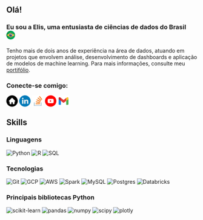## Olá!

### Eu sou a Elis, uma entusiasta de ciências de dados do Brasil &nbsp; <img src="img/brazil-flag.png" width="23">

Tenho mais de dois anos de experiência na área de dados, atuando em projetos que envolvem análise, desenvolvimento de dashboards e aplicação de modelos de machine learning.  Para mais informações, consulte meu [portifólio](https://eliswtech.github.io/).

### Conecte-se comigo:

<a href="https://eliswtech.github.io/" target="_blank"><img align="center" src="img/home.png" alt="LinkedIn cmcouto-silva" height="30" width="30" /></a>
<a href="https://linkedin.com/in/elisreginaweiss" target="_blank"><img align="center" src="img/linkedin.png" alt="LinkedIn cmcouto-silva" height="30" width="30" /></a>
<a href="https://stackoverflow.com/users/29109468/elis-weiss)" target="_blank"><img align="center" src="img/stackoverflow.png" alt="Stackoverflow cmcouto-silva" height="30" width="30" /></a>
<a href="https://www.youtube.com/@eliswtech/playlists" target="_blank"><img align="center" src="img/youtube.png" alt="LinkedIn cmcouto-silva" height="30" width="30" /></a>
<a href="mailto:elisw.tech@gmail.com" target="_blank"><img align="center" src="img/gmail-new.png" alt="Email seu-email@gmail.com" height="30" width="30" /></a>


## Skills

### Linguagens

![Python](https://img.shields.io/badge/-Python-000?&logo=Python)
![R](https://img.shields.io/badge/-R%20programming-000?&logo=R&logoColor=276DC3)
![SQL](https://img.shields.io/badge/-SQL-000?&logo=MySQL&logoColor=white)

### Tecnologias

![Git](https://img.shields.io/badge/-Git-000?&logo=git)
![GCP](https://img.shields.io/badge/-GCP-000?&logo=Google-Cloud)
![AWS](https://img.shields.io/badge/-AWS-000?&logo=Amazon-AWS&logoColor)
![Spark](https://img.shields.io/badge/-PySpark-000?&logo=apachespark)
![MySQL](https://img.shields.io/badge/-MySQL-000?&logo=MySQL)
![Postgres](https://img.shields.io/badge/-Postgres-000?&logo=postgresql)
![Databricks](https://img.shields.io/badge/-Databricks-000?&logo=Databricks)
### Principais bibliotecas Python

![scikit-learn](https://img.shields.io/badge/-Scikit%E2%80%93learn-000?&logo=scikit-learn)
![pandas](https://img.shields.io/badge/-Pandas-000?&logo=pandas)
![numpy](https://img.shields.io/badge/-NumPy-000?&logo=numpy)
![scipy](https://img.shields.io/badge/-SciPy-000?&logo=scipy)
![plotly](https://img.shields.io/badge/-plotly-000?&logo=plotly)


<!--
## Support

<a href="https://www.buymeacoffee.com/cmcoutosilva"> <img align="left" src="https://cdn.buymeacoffee.com/buttons/v2/default-yellow.png" height="50" width="210" alt="support cmcoutosilva" /></a>
-->



<!-- [![](https://visitor-badge.laobi.icu/badge?page_id=cmcouto-silva.cmcouto-silva)](https://visitor-badge.laobi.icu/badge?page_id=cmcouto-silva.cmcouto-silva) -->

<!--
<img align="left" src="https://github-readme-stats.vercel.app/api?username=cmcouto-silva&show_icons=true&count_private=true&theme=gruvbox" />
<img src="https://github-readme-stats.vercel.app/api/top-langs/?username=cmcouto-silva&layout=compact&count_private=true&theme=gruvbox" />
-->

<!--
**cmcouto-silva/cmcouto-silva** is a ✨ _special_ ✨ repository because its `README.md` (this file) appears on your GitHub profile.

Here are some ideas to get you started:

- 🔭 I’m currently working on ...
- 🌱 I’m currently learning ...
- 👯 I’m looking to collaborate on ...
- 🤔 I’m looking for help with ...
- 💬 Ask me about ...
- 📫 How to reach me: ...
- 😄 Pronouns: ...
- ⚡ Fun fact: ...
-->